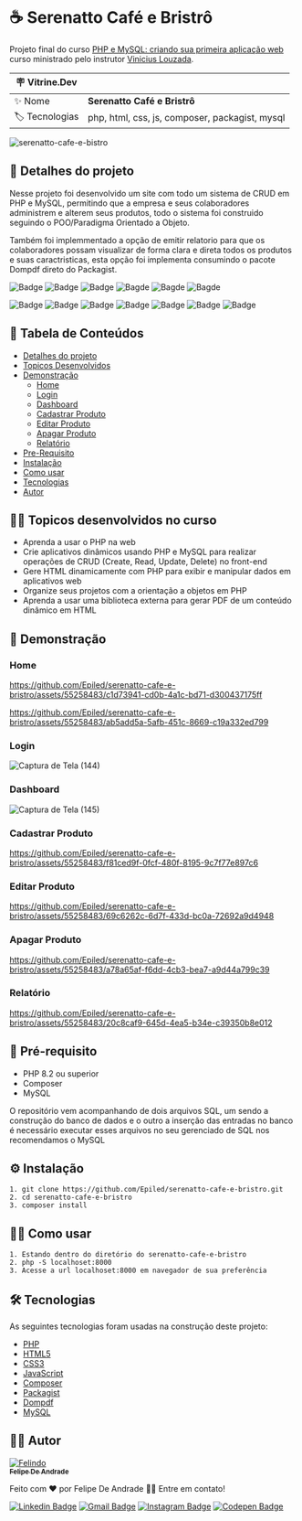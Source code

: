 # ☕ Serenatto Café e Bristrô

  Projeto final do curso <a target="_blank" href="https://cursos.alura.com.br/course/javascript-validando-formularios">PHP e MySQL: criando sua primeira aplicação web</a>
  curso ministrado pelo instrutor
  <a target="_blank" href="https://www.linkedin.com/in/vinelouzada//">Vinicius Louzada</a>.

| :placard: Vitrine.Dev |     |
| -------------  | --- |
| :sparkles: Nome        | **Serenatto Café e Bristrô**
| :label: Tecnologias | php, html, css, js, composer, packagist, mysql

<!-- Inserir imagem com a #vitrinedev ao final do link -->
![serenatto-cafe-e-bistro](https://github.com/Epiled/PHP-e-MySQL-criando-sua-primeira-aplica--o-web/assets/55258483/796093d5-4f96-4924-8909-3ffa2aba8a2d#vitrinedev)

<h2 id="detalhes-do-projeto"> 📃 Detalhes do projeto </h2>

Nesse projeto foi desenvolvido um site com todo um sistema de CRUD em PHP e MySQL, permitindo que a 
empresa e seus colaboradores administrem e alterem seus produtos, todo o sistema foi construido seguindo o 
POO/Paradigma Orientado a Objeto.

Também foi implemmentado a opção de emitir relatorio para que os colaboradores possam visualizar de 
forma clara e direta todos os produtos e suas caractristicas, esta opção foi implementa consumindo o pacote Dompdf
direto do Packagist.

![Badge](https://img.shields.io/github/last-commit/Epiled/serenatto-cafe-e-bristro?style=for-the-badge)
![Badge](https://img.shields.io/github/languages/code-size/Epiled/serenatto-cafe-e-bristro?style=for-the-badge)
![Badge](https://img.shields.io/github/languages/count/Epiled/serenatto-cafe-e-bristro?style=for-the-badge)
![Bagde](https://img.shields.io/badge/repo%20status-Beta-cyan?style=for-the-badge)
![Bagde](https://img.shields.io/github/v/release/Epiled/serenatto-cafe-e-bristro?style=for-the-badge)
![Bagde](https://img.shields.io/github/license/Epiled/serenatto-cafe-e-bristro?style=for-the-badge)

![Badge](https://img.shields.io/badge/-PHP-777BB4?style=for-the-badge&logo=php&logoColor=white)
![Badge](https://img.shields.io/badge/-HTML5-E34F26?style=for-the-badge&logo=html5&logoColor=white)
![Badge](https://img.shields.io/badge/-CSS3-1572B6?style=for-the-badge&logo=css3&logoColor=white)
![Badge](https://img.shields.io/badge/-JS-F7DF1E?style=for-the-badge&logo=javascript&logoColor=black)
![Badge](https://img.shields.io/badge/-Composer-885630?style=for-the-badge&logo=composer&logoColor=white)
![Badge](https://img.shields.io/badge/-Packagist-F28D1A?style=for-the-badge&logo=composer&logoColor=white)
![Badge](https://img.shields.io/badge/-MySQL-4479A1?style=for-the-badge&logo=mysql&logoColor=white)

<h2> 📑 Tabela de Conteúdos </h2>

<!--ts-->
   * [Detalhes do projeto](#detalhes-do-projeto)
   * [Topicos Desenvolvidos](#topicos-curso)
   * [Demonstração](#demonstracao)
     - [Home](#home)
     - [Login](#login)
     - [Dashboard](#dashboard)
     - [Cadastrar Produto](#cadastrar-produto)
     - [Editar Produto](#editar-produto)
     - [Apagar Produto](#apagar-produto)
     - [Relatório](#relatorio)
   * [Pre-Requisito](#pre-requisito)
   * [Instalação](#instalacao)
   * [Como usar](#como-usar)
   * [Tecnologias](#tecnologias)
   * [Autor](#autor)
<!--te-->

<h2 id="topicos-curso"> 👩‍🏫 Topicos desenvolvidos no curso </h2>

<!--ts-->
* Aprenda a usar o PHP na web
* Crie aplicativos dinâmicos usando PHP e MySQL para realizar operações de CRUD (Create, Read, Update, Delete) no front-end
* Gere HTML dinamicamente com PHP para exibir e manipular dados em aplicativos web
* Organize seus projetos com a orientação a objetos em PHP
* Aprenda a usar uma biblioteca externa para gerar PDF de um conteúdo dinâmico em HTML
<!--te-->

<h2 id="demonstracao"> 👀 Demonstração </h2>

<h3 id="home"> Home </h3>

https://github.com/Epiled/serenatto-cafe-e-bristro/assets/55258483/c1d73941-cd0b-4a1c-bd71-d300437175ff

https://github.com/Epiled/serenatto-cafe-e-bristro/assets/55258483/ab5add5a-5afb-451c-8669-c19a332ed799

<h3 id="login"> Login </h3>

![Captura de Tela (144)](https://github.com/Epiled/serenatto-cafe-e-bristro/assets/55258483/43325901-0e32-4578-bd1b-8398de14ed30)

<h3 id="dashboard"> Dashboard </h3>

![Captura de Tela (145)](https://github.com/Epiled/serenatto-cafe-e-bristro/assets/55258483/a53ce74b-d2c5-44c8-8f45-ec508d80dddc)

<h3 id="cadastrar-produto"> Cadastrar Produto </h3>

https://github.com/Epiled/serenatto-cafe-e-bristro/assets/55258483/f81ced9f-0fcf-480f-8195-9c7f77e897c6

<h3 id="editar-produto"> Editar Produto </h3>

https://github.com/Epiled/serenatto-cafe-e-bristro/assets/55258483/69c6262c-6d7f-433d-bc0a-72692a9d4948

<h3 id="apagar-produto"> Apagar Produto </h3>

https://github.com/Epiled/serenatto-cafe-e-bristro/assets/55258483/a78a65af-f6dd-4cb3-bea7-a9d44a799c39

<h3 id="relatorio"> Relatório </h3>

https://github.com/Epiled/serenatto-cafe-e-bristro/assets/55258483/20c8caf9-645d-4ea5-b34e-c39350b8e012

<h2 id="pre-requisito"> 🚨 Pré-requisito </h2>
<ul>
  <li>PHP 8.2 ou superior</li>
  <li>Composer</li>
  <li>MySQL</li>
</ul>

O repositório vem acompanhando de dois arquivos SQL, um sendo a construção do banco de dados e o outro a inserção das entradas no banco
é necessário executar esses arquivos no seu gerenciado de SQL nos recomendamos o MySQL

<h2 id="instalacao"> ⚙ Instalação </h2>

```
1. git clone https://github.com/Epiled/serenatto-cafe-e-bristro.git
2. cd serenatto-cafe-e-bristro
3. composer install
```

<h2 id="como-usar"> 👩‍🏫 Como usar </h2>

```
1. Estando dentro do diretório do serenatto-cafe-e-bristro
2. php -S localhoset:8000
3. Acesse a url localhoset:8000 em navegador de sua preferência
```

<h2 id="tecnologias"> 🛠 Tecnologias </h2>

As seguintes tecnologias foram usadas na construção deste projeto:

<ul>
  <li><a href="https://www.php.net/" target="_blank">PHP</a></li>
  <li><a href="https://www.w3schools.com/html/default.asp" target="_blank">HTML5</a></li>
  <li><a href="https://www.w3schools.com/css/default.asp" target="_blank">CSS3</a></li>
  <li><a href="https://www.w3schools.com/js/default.asp" target="_blank">JavaScript</a></li>
  <li><a href="https://getcomposer.org/" target="_blank">Composer</a></li>
  <li><a href="https://packagist.org/" target="_blank">Packagist</a></li>
  <li><a href="https://packagist.org/packages/dompdf/dompdf" target="_blank">Dompdf</a></li>
  <li><a href="https://www.mysql.com/" target="_blank">MySQL</a></li>
</ul>

<h2 id="autor"> 👨‍💻 Autor </h2>

<a href="https://github.com/Epiled">

![Felindo](https://user-images.githubusercontent.com/55258483/178338085-2cea8bf2-6d0c-409a-9d0e-23359b7d303e.png)
 <br />
 <sub><b>Felipe De Andrade</b></sub></a>

Feito com ❤️ por Felipe De Andrade 👋🏽 Entre em contato!

[![Linkedin Badge](https://img.shields.io/badge/-Felipe-blue?style=flat-square&logo=Linkedin&logoColor=white&link=https://www.linkedin.com/in/fademendonca/)](https://www.linkedin.com/in/fademendonca/)
[![Gmail Badge](https://img.shields.io/badge/-felipe.deam98@gmail.com-c14438?style=flat-square&logo=Gmail&logoColor=white&link=mailto:felipe.deam98@gmail.com)](mailto:felipe.deam98@gmail.com)
[![Instagram Badge](https://img.shields.io/badge/-Instagram-e4405f?style=flat-square&logo=Instagram&logoColor=white&link=https://www.instagram.com/felipe.deam/)](https://www.instagram.com/felipe.deam/)
[![Codepen Badge](https://img.shields.io/badge/-Codepen-000000?style=flat-square&logo=Codepen&logoColor=white&link=https://codepen.io/epiled)](https://codepen.io/epiled)
